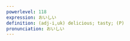 ```yaml
---
powerlevel: 118
expression: おいしい
definition: (adj-i,uk) delicious; tasty; (P)
pronunciation: おいしい
---
```

